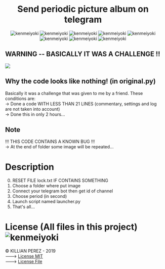 <h1 align="center"> Send periodic picture album on telegram </h1>

<p align="center">
  <img src="https://img.shields.io/badge/status-UNSTABLE-yellow.svg?style=plastic" alt="kenmeiyoki" />
  <img src="https://img.shields.io/badge/last%20update-2021--03--29-informational?style=plastic" alt="kenmeiyoki" />
  <img src="https://img.shields.io/github/issues/Kenmeiyoki/periodic-send-image-album-telegram?style=plastic" alt="kenmeiyoki" />
  <img src="https://img.shields.io/github/release/Kenmeiyoki/periodic-send-image-album-telegram?style=plastic" alt="kenmeiyoki" />
  <img src="https://img.shields.io/github/forks/Kenmeiyoki/periodic-send-image-album-telegram?style=plastic" alt="kenmeiyoki" />
  <img src="https://img.shields.io/github/stars/Kenmeiyoki/periodic-send-image-album-telegram?style=plastic" alt="kenmeiyoki" />
  <img src="https://img.shields.io/github/license/Kenmeiyoki/periodic-send-image-album-telegram?style=plastic" alt="kenmeiyoki" />
  <img src="https://img.shields.io/badge/Made%20with-PYTHON%203.9-1f425f?style=plastic" alt="kenmeiyoki" />
</p>

## WARNING -- BASICALLY IT WAS A CHALLENGE !!
<img src="https://cdn.kprz.fr/git/warn.png">

## Why the code looks like nothing! (in original.py)
Basically it was a challenge that was given to me by a friend. These conditions are:<BR/>
→ Done a code WITH LESS THAN 21 LINES (commentary, settings and log are not taken into account)<BR/>
→ Done this in only 2 hours...

## Note
!!! THIS CODE CONTAINS A KNOWN BUG !!!<BR/>
→ At the end of folder some image will be repeated...


# Description
0. RESET FILE lock.txt IF CONTAINS SOMETHING<BR/>
1. Choose a folder where put image<BR/>
2. Connect your telegram bot then get id of channel<BR/>
3. Choose period (in second)<BR/>
4. Launch script named launcher.py<BR/>
5. That's all...

# License (All files in this project)  <img src="https://img.shields.io/github/license/Kenmeiyoki/periodic-send-image-album-telegram?style=plastic" alt="kenmeiyoki" />
© KILLIAN PEREZ - 2019 <BR/>
---> [License MIT](https://lbesson.mit-license.org/)<BR/>
---> [License File](LICENSE)


